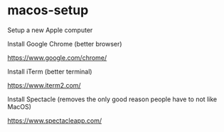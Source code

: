 # macos-setup
Setup a new Apple computer

Install Google Chrome (better browser)

https://www.google.com/chrome/

Install iTerm (better terminal)

https://www.iterm2.com/

Install Spectacle (removes the only good reason people have to not like MacOS)

https://www.spectacleapp.com/

